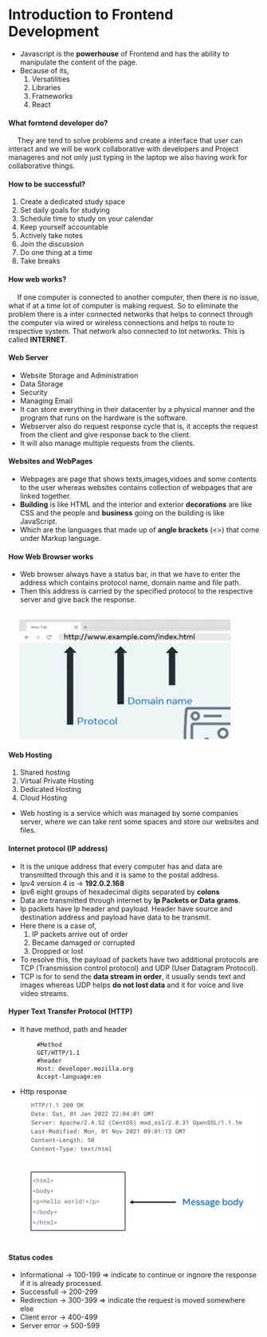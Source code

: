# Introduction to Frontend Development
* Javascript is the **powerhouse** of Frontend and has the ability to manipulate the content of the page.
* Because of its,
    1. Versatilities
    2. Libraries
    3. Frameworks
    4. React
#### What forntend developer do?
   &emsp; They are tend to solve problems and create a interface that user can interact and we will be work collaborative with developers and Project manageres and not only just typing in the laptop we also having work for collaborative things.
#### How to be successful?
1. Create a dedicated study space 
2. Set daily goals for studying 
3. Schedule time to study on your calendar 
4. Keep yourself accountable 
5. Actively take notes 
6. Join the discussion 
7. Do one thing at a time 
8. Take breaks 
#### How web works?
&emsp; If one computer is connected to another computer, then there is no issue, what if at a time lot of computer is making request. So to eliminate the problem there is a inter connected networks that helps to connect through the computer via wired or wireless connections and helps to route to respective system. That network also connected to lot networks. This is called **INTERNET**.
#### Web Server
* Website Storage and Administration
* Data Storage
* Security
* Managing Email
* It can store everything in their datacenter by a physical manner and the program that runs on the hardware is the software.
* Webserver also do request response cycle that is, it accepts the request from the client and give response back to the client.
* It will also manage multiple requests from the clients.
#### Websites and WebPages
* Webpages are page that shows texts,images,vidoes and some contents to the user whereas websites contains collection of webpages that are linked together.
* **Building** is like HTML and the interior and exterior **decorations** are like CSS and the people and **business** going on the building is like JavaScript.
* Which are the languages that made up of **angle brackets** (<>) that come under Markup language.
#### How Web Browser works
* Web browser always have a status bar, in that we have to enter the address which contains protocol name, domain name and file path.
* Then this address is carried by the specified protocol to the respective server and give back the response.

![Address Image](./image.png)
#### Web Hosting
1. Shared hosting
2. Virtual Private Hosting
3. Dedicated Hosting
4. Cloud Hosting
* Web hosting is a service which was managed by some companies server, where we can take rent some spaces and store our websites and files.
#### Internet protocol (IP address)
* It is the unique address that every computer has and data are transmitted through this and it is same to the postal address.
* Ipv4 version 4 is -> **192.0.2.168**
* Ipv6 eight groups of hexadecimal digits separated by **colons**
* Data are transmitted through internet by **Ip Packets or Data grams**.
* Ip packets have Ip header and payload. Header have source and destination address and payload have data to be transmit.
* Here there is a case of,
    1. IP packets arrive out of order
    2. Became damaged or corrupted
    3. Dropped or lost
* To resolve this, the payload of packets have two additional protocols are TCP (Transmission control protocol) and UDP (User Datagram Protocol).
* TCP is for to send the **data stream in order**, it usually sends text and images whereas UDP helps **do not lost data** and it for voice and live video streams.
#### Hyper Text Transfer Protocol (HTTP)
* It have method, path and header
```
        #Method
        GET/HTTP/1.1
        #header
        Host: developer.mozilla.org
        Accept-language:en
```
* Http response
![Http response](./Images/http.png)
#### Status codes
* Informational -> 100-199 => indicate to continue or ingnore the response if it is already processed.
* Successfull -> 200-299 
* Redirection -> 300-399 => indicate the request is moved somewhere else
* Client error -> 400-499 
* Server error -> 500-599